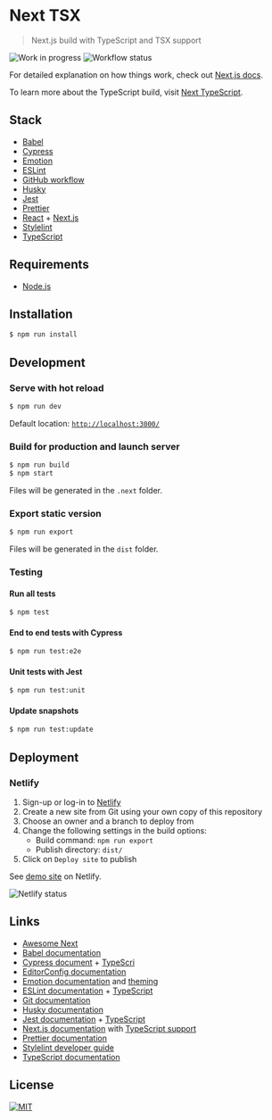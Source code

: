 # Next TSX

> Next.js build with TypeScript and TSX support

![Work in progress][wip-badge] ![Workflow status][workflow-status]

For detailed explanation on how things work, check out [Next.js docs][next-js].

To learn more about the TypeScript build, visit [Next TypeScript][next-ts].

## Stack
* [Babel][babel]
* [Cypress][cypress]
* [Emotion][emotion]
* [ESLint][eslint]
* [GitHub workflow][github-workflow]
* [Husky][husky]
* [Jest][jest]
* [Prettier][prettier]
* [React][react-js] + [Next.js][next-js]
* [Stylelint][stylelint]
* [TypeScript][typescript]

## Requirements
* [Node.js][node]

## Installation
```sh
$ npm run install
```

## Development

### Serve with hot reload
```sh
$ npm run dev
```
Default location: [`http://localhost:3000/`][localhost]

### Build for production and launch server
```sh
$ npm run build
$ npm start
```
Files will be generated in the `.next` folder.

### Export static version
```sh
$ npm run export
```
Files will be generated in the `dist` folder.

### Testing

#### Run all tests
```sh
$ npm test
```

#### End to end tests with Cypress
```sh
$ npm run test:e2e
```

#### Unit tests with Jest
```sh
$ npm run test:unit
```

#### Update snapshots
```sh
$ npm run test:update
```

## Deployment

### Netlify
1. Sign-up or log-in to [Netlify][netlify]
2. Create a new site from Git using your own copy of this repository
3. Choose an owner and a branch to deploy from
4. Change the following settings in the build options:
   - Build command:
   ```npm run export```
   - Publish directory:
   ```dist/```
5. Click on `Deploy site` to publish

See [demo site][demo-site] on Netlify.

![Netlify status][netlify-status]

## Links
* [Awesome Next][awesome-next]
* [Babel documentation][babel]
* [Cypress document][cypress-recipes] + [TypeScri][cypress-ts]
* [EditorConfig documentation][editor-config]
* [Emotion documentation][emotion-docs] and [theming][emotion-theming]
* [ESLint documentation][eslint] + [TypeScript][eslint-ts]
* [Git documentation][git]
* [Husky documentation][husky]
* [Jest documentation][jest] + [TypeScript][jest-ts]
* [Next.js documentation][next-js] with [TypeScript support][next-ts]
* [Prettier documentation][prettier]
* [Stylelint developer guide][stylelint-docs]
* [TypeScript documentation][typescript]

## License
[![MIT][mit-badge]](LICENSE.md)

[awesome-next]: https://github.com/unicodeveloper/awesome-nextjs
[babel]: https://babeljs.io/
[cypress-recipes]: https://github.com/cypress-io/cypress-example-recipes
[cypress-ts]: https://docs.cypress.io/guides/tooling/typescript-support.html
[cypress]: https://www.cypress.io/
[cypress]: https://www.cypress.io/
[demo-site]: https://awesome-newton-28faa7.netlify.com/
[editor-config]: https://editorconfig.org/
[emotion-docs]: https://emotion.sh/docs/introduction
[emotion-theming]: https://emotion.sh/docs/emotion-theming
[emotion]: https://emotion.sh/
[eslint-ts]: https://github.com/typescript-eslint/typescript-eslint
[eslint]: https://eslint.org/
[git]: https://git-scm.com/
[github-workflow]: https://help.github.com/en/actions/automating-your-workflow-with-github-actions/configuring-a-workflow
[github-workflow]: https://help.github.com/en/actions/automating-your-workflow-with-github-actions/configuring-a-workflow
[husky]: https://github.com/typicode/husky
[jest-ts]: https://kulshekhar.github.io/ts-jest/
[jest]: https://jestjs.io/
[jsconfig]: https://code.visualstudio.com/docs/languages/jsconfig
[localhost]: http://localhost:3000/
[mit-badge]: https://img.shields.io/badge/license-MIT-green.svg
[netlify-status]: https://api.netlify.com/api/v1/badges/033ec389-db50-43f5-8937-690712bb2371/deploy-status
[netlify]: https://www.netlify.com/
[next-js-logo]: public/nextjs.svg
[next-js]: https://nextjs.org/
[next-logo]: public/logo.svg
[next-ts]: https://nextjs.org/learn/excel/typescript/setup
[node]: https://nodejs.org/
[prettier]: https://prettier.io/
[react-js]: https://reactjs.org/
[react-js]: https://reactjs.org/
[stylelint-docs]: https://stylelint.io/developer-guide
[stylelint]: https://stylelint.io/
[typescript]: https://www.typescriptlang.org/
[wip-badge]: https://img.shields.io/badge/WIP-Work%20in%20progress-yellow
[workflow-status]: https://github.com/Phoenix2k/next-tsx/workflows/Next.tsx%20workflow/badge.svg
